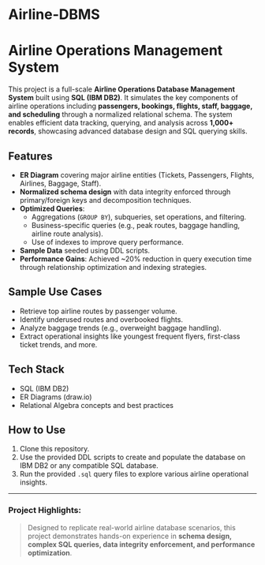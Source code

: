# Airline-DBMS

# Airline Operations Management System

This project is a full-scale **Airline Operations Database Management System** built using **SQL (IBM DB2)**. It simulates the key components of airline operations including **passengers, bookings, flights, staff, baggage, and scheduling** through a normalized relational schema. The system enables efficient data tracking, querying, and analysis across **1,000+ records**, showcasing advanced database design and SQL querying skills.

## Features
- **ER Diagram** covering major airline entities (Tickets, Passengers, Flights, Airlines, Baggage, Staff).
- **Normalized schema design** with data integrity enforced through primary/foreign keys and decomposition techniques.
- **Optimized Queries**:
    - Aggregations (`GROUP BY`), subqueries, set operations, and filtering.
    - Business-specific queries (e.g., peak routes, baggage handling, airline route analysis).
    - Use of indexes to improve query performance.
- **Sample Data** seeded using DDL scripts.
- **Performance Gains**: Achieved ~20% reduction in query execution time through relationship optimization and indexing strategies.

## Sample Use Cases
- Retrieve top airline routes by passenger volume.
- Identify underused routes and overbooked flights.
- Analyze baggage trends (e.g., overweight baggage handling).
- Extract operational insights like youngest frequent flyers, first-class ticket trends, and more.

## Tech Stack
- SQL (IBM DB2)
- ER Diagrams (draw.io)
- Relational Algebra concepts and best practices

## How to Use
1. Clone this repository.
2. Use the provided DDL scripts to create and populate the database on IBM DB2 or any compatible SQL database.
3. Run the provided `.sql` query files to explore various airline operational insights.

---

### Project Highlights:
> Designed to replicate real-world airline database scenarios, this project demonstrates hands-on experience in **schema design, complex SQL queries, data integrity enforcement, and performance optimization**.
